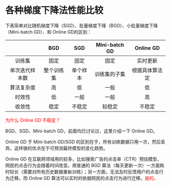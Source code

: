 

# 各种梯度下降法性能比较

​	下表简单对比随机梯度下降（SGD）、批量梯度下降（BGD）、小批量梯度下降（Mini-batch GD）、和 Online GD的区别：

|                |    BGD     |   SGD    | Mini-batch GD |   Online GD    |
|:--------------:|:----------:|:--------:|:-------------:|:--------------:|
|     训练集     |    固定    |   固定   |     固定      |    实时更新    |
| 单次迭代样本数 | 整个训练集 | 单个样本 | 训练集的子集  | 根据具体算法定 |
|   算法复杂度   |     高     |    低    |     一般      |       低       |
|     时效性     |     低     |   一般   |     一般      |       高       |
|     收敛性     |    稳定    |  不稳定  |    较稳定     |     不稳定     |

<span style="color:red;">为什么 Online GD 不稳定？</span>

BGD、SGD、Mini-batch GD，前面均已讨论过，这里介绍一下 Online GD。

​Online GD 于 Mini-batch GD/SGD 的区别在于，所有训练数据只用一次，然后丢弃。这样做的优点在于可预测最终模型的变化趋势。

​Online GD 在互联网领域用的较多，比如搜索广告的点击率（CTR）预估模型，网民的点击行为会随着时间改变。用普通的 BGD 算法（每天更新一次）一方面耗时较长（需要对所有历史数据重新训练）；另一方面，无法及时反馈用户的点击行为迁移。而 Online GD 算法可以实时的依据网民的点击行为进行迁移。<span style="color:red;">是的。</span>
